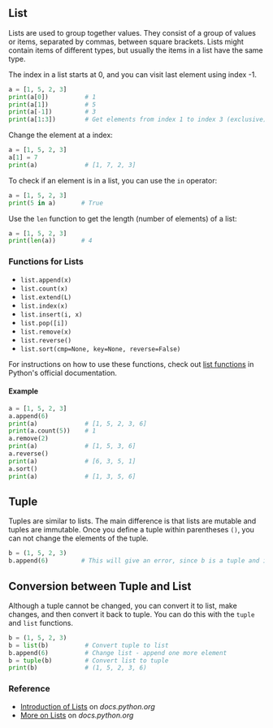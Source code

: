 ## List

Lists are used to group together values. They consist of a group of values or items, separated by commas, between square brackets. Lists might contain items of different types, but usually the items in a list have the same type.

The index in a list starts at 0, and you can visit last element using index -1.

```python
a = [1, 5, 2, 3]
print(a[0])          # 1
print(a[1])          # 5
print(a[-1])         # 3
print(a[1:3])        # Get elements from index 1 to index 3 (exclusive), i.e. [5, 2]
```

Change the element at a index:

```python
a = [1, 5, 2, 3]
a[1] = 7
print(a)             # [1, 7, 2, 3]
```

To check if an element is in a list, you can use the `in` operator:

```python
a = [1, 5, 2, 3]
print(5 in a)       # True
```

Use the `len` function to get the length (number of elements) of a list:

```python
a = [1, 5, 2, 3]
print(len(a))       # 4
```

### Functions for Lists

* `list.append(x)`
* `list.count(x)`
* `list.extend(L)`
* `list.index(x)`
* `list.insert(i, x)`
* `list.pop([i])`
* `list.remove(x)`
* `list.reverse()`
* `list.sort(cmp=None, key=None, reverse=False)`

For instructions on how to use these functions, check out [list functions](https://docs.python.org/3/tutorial/datastructures.html#more-on-lists) in Python's official documentation.

#### Example

```python
a = [1, 5, 2, 3]
a.append(6)
print(a)             # [1, 5, 2, 3, 6]
print(a.count(5))    # 1
a.remove(2)
print(a)             # [1, 5, 3, 6]
a.reverse()
print(a)             # [6, 3, 5, 1]
a.sort()
print(a)             # [1, 3, 5, 6]
```

## Tuple

Tuples are similar to lists. The main difference is that lists are mutable and tuples are immutable. Once you define a tuple within parentheses `()`, you can not change the elements of the tuple.

```python
b = (1, 5, 2, 3)
b.append(6)     	# This will give an error, since b is a tuple and immutable.
```

## Conversion between Tuple and List

Although a tuple cannot be changed, you can convert it to list, make changes, and then convert it back to tuple. You can do this with the `tuple` and `list` functions.

```python
b = (1, 5, 2, 3)
b = list(b)          # Convert tuple to list
b.append(6)          # Change list - append one more element
b = tuple(b)         # Convert list to tuple
print(b)             # (1, 5, 2, 3, 6)
```

### Reference

* [Introduction of Lists](https://docs.python.org/3/tutorial/introduction.html#lists) on *docs.python.org*
* [More on Lists](https://docs.python.org/3/tutorial/datastructures.html#more-on-lists) on *docs.python.org*